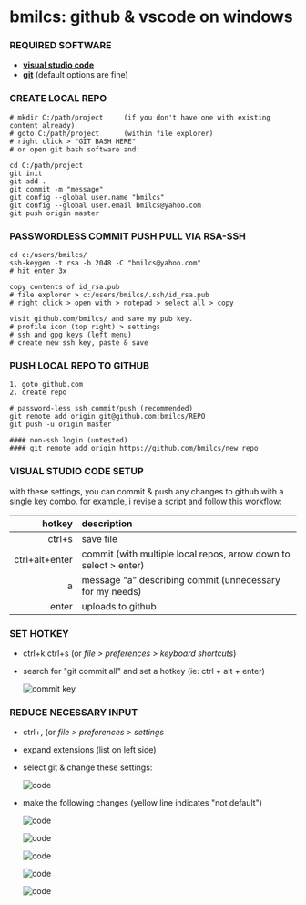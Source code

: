 # bmilcs: github & vscode on windows 

### REQUIRED SOFTWARE
- [**visual studio code**](https://code.visualstudio.com/download)
- [**git**](https://git-scm.com/download/win) (default options are fine)

### CREATE LOCAL REPO
	# mkdir C:/path/project 	(if you don't have one with existing content already)
	# goto C:/path/project 		(within file explorer)
	# right click > "GIT BASH HERE"
	# or open git bash software and:

	cd C:/path/project
	git init
	git add .
	git commit -m "message"
	git config --global user.name "bmilcs"
	git config --global user.email bmilcs@yahoo.com
	git push origin master

### PASSWORDLESS COMMIT PUSH PULL VIA RSA-SSH
	cd c:/users/bmilcs/
	ssh-keygen -t rsa -b 2048 -C "bmilcs@yahoo.com"
	# hit enter 3x

	copy contents of id_rsa.pub
	# file explorer > c:/users/bmilcs/.ssh/id_rsa.pub
	# right click > open with > notepad > select all > copy 
	
	visit github.com/bmilcs/ and save my pub key.
	# profile icon (top right) > settings
	# ssh and gpg keys (left menu) 
	# create new ssh key, paste & save

### PUSH LOCAL REPO TO GITHUB
 	1. goto github.com
	2. create repo 

	# password-less ssh commit/push (recommended)
	git remote add origin git@github.com:bmilcs/REPO
	git push -u origin master
	
	#### non-ssh login (untested)
	#### git remote add origin https://github.com/bmilcs/new_repo

### VISUAL STUDIO CODE SETUP
with these settings, you can commit & push any changes to github with a single key combo. for example, i revise a script and follow this workflow:

hotkey | description
---:|:---
ctrl+s| save file
ctrl+alt+enter|commit (with multiple local repos, arrow down to select > enter)
a | message "a" describing commit (unnecessary for my needs)
enter|uploads to github



### **SET HOTKEY**

- ctrl+k ctrl+s (or *file > preferences > keyboard shortcuts*)
- search for "git commit all" and set a hotkey (ie: ctrl + alt + enter)

	![commit key](https://i.imgur.com/yAzBook.png)

### **REDUCE NECESSARY INPUT**

- ctrl+, (or *file > preferences > settings*
- expand extensions (list on left side)
- select git & change these settings:

	![code](https://i.imgur.com/jdIwpuI.png)

- make the following changes (yellow line indicates "not default")

	![code](https://i.imgur.com/igUyuyW.png)

	![code](https://i.imgur.com/4V91Kdb.png)

	![code](https://i.imgur.com/KKGBp0D.png)

	![code](https://i.imgur.com/HGnXt7p.png)

	![code](https://i.imgur.com/pMVEcFg.png)
